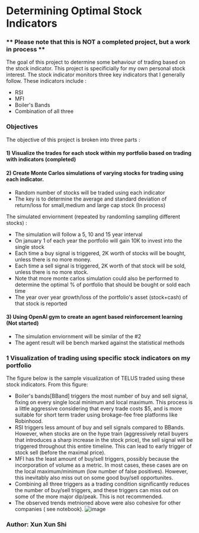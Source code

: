 # Determining Optimal Stock Indicators

### ** Please note that this is NOT a completed project, but a work in process  **

The goal of this project to determine some behaviour of trading based on the stock indicator. This project is specificially for my own personal stock interest. 
The stock indicator monitors three key indicators that I generally follow. 
These indicators include : 
* RSI
* MFI 
* Boiler's Bands 
* Combination of all three 


### Objectives 
The objective of this project is broken into three parts : 
#### 1) Visualize the trades for each stock within my portfolio based on trading with indicators (completed)



#### 2) Create Monte Carlos simulations of varying stocks for trading using each indicator. 
 * Random number of stocks will be traded using each indicator 
 * The key is to determine the average and standard deviation of return/loss for small,medium and large cap stock (In process)

 The simulated enviornment (repeated by randomling sampling different stocks) : 
 * The simulation will follow a 5, 10 and 15 year interval 
 * On january 1 of each year the portfolio will gain 10K to invest into the single stock 
 * Each time a buy signal is triggered, 2K worth of stocks will be bought, unless there is no more money. 
 * Each time a sell signal is triggered, 2K worth of that stock will be sold, unless there is no more stock.
 * Note that more monte carlos simulation could also be performed to determine the optimal % of portfolio that should be bought or sold each time 
 * The year over year growth/loss of the portfolio's asset (stock+cash) of that stock is reported 
 
#### 3) Using OpenAI gym to create an agent based reinforcement learning (Not started)
* The simulation enviornment will be similar of the #2 
* The agent result will be bench marked against the statistical methods 


### 1 Visualization of trading using specific stock indicators on my portfolio 
The figure below is the sample visualization of TELUS traded using these stock indicators. 
From this figure:
* Boiler's bands[BBand] triggers the most number of buy and sell signal, fixing on every single local minimum and local maximum. This process is a little aggressive considering that every trade costs $5, and is more suitable for short term trader using brokage-fee free platforms like Robinhood. 
* RSI triggers less amount of buy and sell signals compared to BBands. However, when stocks are on the hype train (aggressively retail buyers that introduces a sharp increase in the stock price), the sell signal will be triggered throughout this entire timeline. This can lead to early trigger of stock sell (before the maximal price). 
* MFI has the least amount of buy/sell triggers, possibly because the incorporation of volume as a metric. In most cases, these cases are on the local maximum/minimum (low number of false positives). However, this inevitably also miss out on some good buy/sell opportunites. 
* Combining all three triggers as a trading condition significantly reduces the number of buy/sell triggers, and these triggers can miss out on some of the more major dip/peak. This is not recommended. 
* The observed trends metnioned above were also cohesive for other companies ( see notebook). 
![image](https://user-images.githubusercontent.com/29676594/115354572-c7d1bb80-a187-11eb-9e3a-0a1dcc0893f5.png)






### Author: Xun Xun Shi
